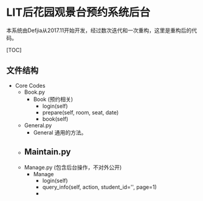 # LIT后花园观景台预约系统后台

​	本系统由Defjia从2017.11开始开发，经过数次迭代和一次重构，这里是重构后的代码。

[TOC]

## 文件结构
 - Core Codes
    - Book.py
        - Book  (预约相关)
            - login(self)
            - prepare(self, room, seat, date)
            - book(self)
    - General.py
        - General
            通用的方法。
    - Maintain.py
        - 
    - Manage.py  (包含后台操作，不对外公开)
        - Manage
            - login(self)
            - query_info(self, action, student_id='', page=1)
            - 